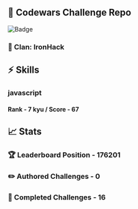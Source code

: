 ## :trident: Codewars Challenge Repo
![Badge](https://www.codewars.com/users/scottworks/badges/large)
### :wolf: Clan: IronHack
## :zap: Skills
### javascript
#### Rank - 7 kyu / Score - 67

## :chart_with_upwards_trend: Stats
### :trophy: Leaderboard Position - 176201
### :pencil2: Authored Challenges - 0
### :muscle: Completed Challenges - 16
